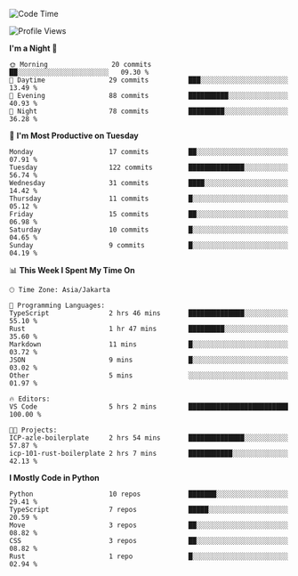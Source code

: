 <!--START_SECTION:waka-->
![Code Time](http://img.shields.io/badge/Code%20Time-1%2C696%20hrs%2056%20mins-blue)

![Profile Views](http://img.shields.io/badge/Profile%20Views-0-blue)

**I'm a Night 🦉** 

```text
🌞 Morning                20 commits          ██░░░░░░░░░░░░░░░░░░░░░░░   09.30 % 
🌆 Daytime                29 commits          ███░░░░░░░░░░░░░░░░░░░░░░   13.49 % 
🌃 Evening                88 commits          ██████████░░░░░░░░░░░░░░░   40.93 % 
🌙 Night                  78 commits          █████████░░░░░░░░░░░░░░░░   36.28 % 
```
📅 **I'm Most Productive on Tuesday** 

```text
Monday                   17 commits          ██░░░░░░░░░░░░░░░░░░░░░░░   07.91 % 
Tuesday                  122 commits         ██████████████░░░░░░░░░░░   56.74 % 
Wednesday                31 commits          ████░░░░░░░░░░░░░░░░░░░░░   14.42 % 
Thursday                 11 commits          █░░░░░░░░░░░░░░░░░░░░░░░░   05.12 % 
Friday                   15 commits          ██░░░░░░░░░░░░░░░░░░░░░░░   06.98 % 
Saturday                 10 commits          █░░░░░░░░░░░░░░░░░░░░░░░░   04.65 % 
Sunday                   9 commits           █░░░░░░░░░░░░░░░░░░░░░░░░   04.19 % 
```


📊 **This Week I Spent My Time On** 

```text
🕑︎ Time Zone: Asia/Jakarta

💬 Programming Languages: 
TypeScript               2 hrs 46 mins       ██████████████░░░░░░░░░░░   55.10 % 
Rust                     1 hr 47 mins        █████████░░░░░░░░░░░░░░░░   35.60 % 
Markdown                 11 mins             █░░░░░░░░░░░░░░░░░░░░░░░░   03.72 % 
JSON                     9 mins              █░░░░░░░░░░░░░░░░░░░░░░░░   03.02 % 
Other                    5 mins              ░░░░░░░░░░░░░░░░░░░░░░░░░   01.97 % 

🔥 Editors: 
VS Code                  5 hrs 2 mins        █████████████████████████   100.00 % 

🐱‍💻 Projects: 
ICP-azle-boilerplate     2 hrs 54 mins       ██████████████░░░░░░░░░░░   57.87 % 
icp-101-rust-boilerplate 2 hrs 7 mins        ███████████░░░░░░░░░░░░░░   42.13 % 
```

**I Mostly Code in Python** 

```text
Python                   10 repos            ███████░░░░░░░░░░░░░░░░░░   29.41 % 
TypeScript               7 repos             █████░░░░░░░░░░░░░░░░░░░░   20.59 % 
Move                     3 repos             ██░░░░░░░░░░░░░░░░░░░░░░░   08.82 % 
CSS                      3 repos             ██░░░░░░░░░░░░░░░░░░░░░░░   08.82 % 
Rust                     1 repo              █░░░░░░░░░░░░░░░░░░░░░░░░   02.94 % 
```




<!--END_SECTION:waka-->
